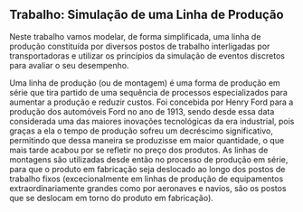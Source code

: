 ## Trabalho: Simulação de uma Linha de Produção

Neste trabalho vamos modelar, de forma simplificada, uma linha de produção constituída por diversos postos de trabalho interligadas por transportadoras e utilizar os princípios da simulação de eventos discretos para avaliar o seu desempenho.

Uma linha de produção (ou de montagem) é uma forma de produção em série que tira partido de uma sequência de processos especializados para aumentar a produção e reduzir custos.  Foi concebida por Henry Ford para a produção dos automóveis Ford no ano de 1913, sendo desde essa data considerada uma das maiores inovações tecnológicas da era industrial, pois graças a ela o tempo de produção sofreu um decréscimo significativo, permitindo que dessa maneira se produzisse em maior quantidade, o que mais tarde acabou por se refletir no preço dos produtos. As linhas de montagens são utilizadas desde então no processo de produção em série, para que o produto em fabricação seja deslocado ao longo dos postos de trabalho fixos (excecionalmente em linhas de produção de equipamentos extraordinariamente grandes como por aeronaves e navios, são os postos que se deslocam em torno do produto em fabricação).